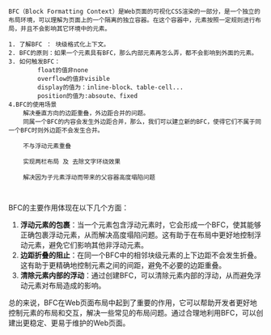 ```
BFC（Block Formatting Context）是Web页面的可视化CSS渲染的一部分，是一个独立的布局环境，可以理解为页面上的一个隔离的独立容器。在这个容器中，元素按照一定规则进行布局，并且不会影响其它环境中的元素。

1. 了解BFC ： 块级格式化上下文。
2. BFC的原则：如果一个元素具有BFC，那么内部元素再怎么弄，都不会影响到外面的元素。
3. 如何触发BFC：
		float的值非none
		overflow的值非visible
		display的值为：inline-block、table-cell...
		position的值为:absoute、fixed
4.BFC的使用场景
	解决垂直方向的边距重叠，外边距合并的问题。
	同属一个BFC的内容会发生外边距合并，那么，我们可以建立新的BFC，使得它们不属于同一个BFC时则外边距不会发生合并。

	不与浮动元素重叠
	
	实现两栏布局 及 去除文字环绕效果
	
	解决因为子元素浮动而带来的父容器高度塌陷问题

	
```

BFC的主要作用体现在以下几个方面：

1. **浮动元素的包裹**：当一个元素包含浮动元素时，它会形成一个BFC，使其能够正确包裹浮动元素，从而解决高度塌陷问题。这有助于在布局中更好地控制浮动元素，避免它们影响其他非浮动元素。
2. **边距折叠的阻止**：在同一个BFC中的相邻块级元素的上下边距不会发生折叠。这有助于更精确地控制元素之间的间距，避免不必要的边距重叠。
3. **清除元素内部的浮动**：通过创建BFC，可以清除元素内部的浮动，从而避免浮动元素对布局造成的影响。

总的来说，BFC在Web页面布局中起到了重要的作用，它可以帮助开发者更好地控制元素的布局和交互，解决一些常见的布局问题。通过合理地利用BFC，可以创建出更稳定、更易于维护的Web页面。